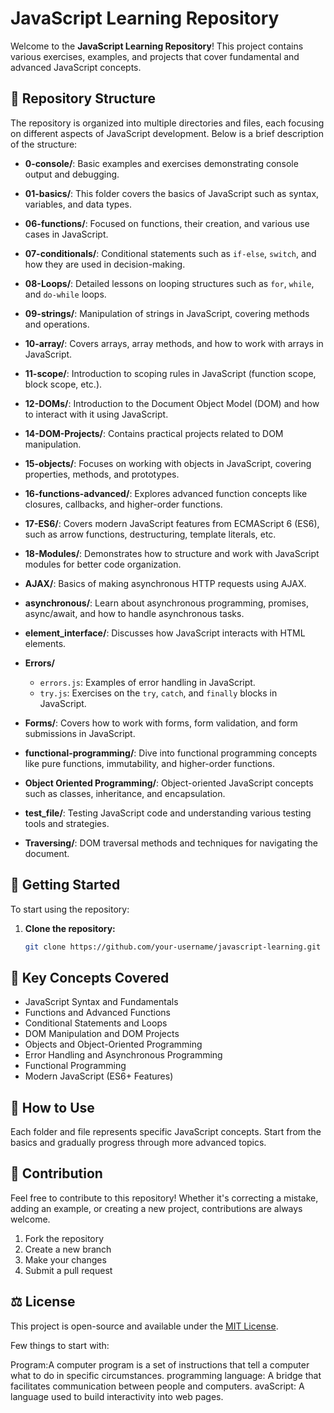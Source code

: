 # JavaScript Learning Repository

Welcome to the **JavaScript Learning Repository**! This project contains various exercises, examples, and projects that cover fundamental and advanced JavaScript concepts.

## 📁 Repository Structure

The repository is organized into multiple directories and files, each focusing on different aspects of JavaScript development. Below is a brief description of the structure:

- **0-console/**: Basic examples and exercises demonstrating console output and debugging.

- **01-basics/**: This folder covers the basics of JavaScript such as syntax, variables, and data types.

- **06-functions/**: Focused on functions, their creation, and various use cases in JavaScript.

- **07-conditionals/**: Conditional statements such as `if-else`, `switch`, and how they are used in decision-making.

- **08-Loops/**: Detailed lessons on looping structures such as `for`, `while`, and `do-while` loops.

- **09-strings/**: Manipulation of strings in JavaScript, covering methods and operations.

- **10-array/**: Covers arrays, array methods, and how to work with arrays in JavaScript.

- **11-scope/**: Introduction to scoping rules in JavaScript (function scope, block scope, etc.).

- **12-DOMs/**: Introduction to the Document Object Model (DOM) and how to interact with it using JavaScript.

- **14-DOM-Projects/**: Contains practical projects related to DOM manipulation.

- **15-objects/**: Focuses on working with objects in JavaScript, covering properties, methods, and prototypes.

- **16-functions-advanced/**: Explores advanced function concepts like closures, callbacks, and higher-order functions.

- **17-ES6/**: Covers modern JavaScript features from ECMAScript 6 (ES6), such as arrow functions, destructuring, template literals, etc.

- **18-Modules/**: Demonstrates how to structure and work with JavaScript modules for better code organization.

- **AJAX/**: Basics of making asynchronous HTTP requests using AJAX.

- **asynchronous/**: Learn about asynchronous programming, promises, async/await, and how to handle asynchronous tasks.

- **element_interface/**: Discusses how JavaScript interacts with HTML elements.

- **Errors/**

  - `errors.js`: Examples of error handling in JavaScript.
  - `try.js`: Exercises on the `try`, `catch`, and `finally` blocks in JavaScript.

- **Forms/**: Covers how to work with forms, form validation, and form submissions in JavaScript.

- **functional-programming/**: Dive into functional programming concepts like pure functions, immutability, and higher-order functions.

- **Object Oriented Programming/**: Object-oriented JavaScript concepts such as classes, inheritance, and encapsulation.

- **test_file/**: Testing JavaScript code and understanding various testing tools and strategies.

- **Traversing/**: DOM traversal methods and techniques for navigating the document.

## 🚀 Getting Started

To start using the repository:

1. **Clone the repository:**
   ```bash
   git clone https://github.com/your-username/javascript-learning.git
   ```

## 🎯 Key Concepts Covered

- JavaScript Syntax and Fundamentals
- Functions and Advanced Functions
- Conditional Statements and Loops
- DOM Manipulation and DOM Projects
- Objects and Object-Oriented Programming
- Error Handling and Asynchronous Programming
- Functional Programming
- Modern JavaScript (ES6+ Features)

## 📖 How to Use

Each folder and file represents specific JavaScript concepts. Start from the basics and gradually progress through more advanced topics.

## 📝 Contribution

Feel free to contribute to this repository! Whether it's correcting a mistake, adding an example, or creating a new project, contributions are always welcome.

1. Fork the repository
2. Create a new branch
3. Make your changes
4. Submit a pull request

## ⚖️ License

This project is open-source and available under the [MIT License](LICENSE).

Few things to start with:

Program:A computer program is a set of instructions that tell a computer what to do in specific circumstances.
programming language: A bridge that facilitates communication between people and computers.
avaScript: A language used to build interactivity into web pages.
